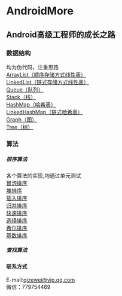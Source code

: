# AndroidMore
## Android高级工程师的成长之路
### 数据结构
均为伪代码，注重思路<br/>
[ArrayList（顺序存储方式线性表）](https://github.com/QzwJuHao/AndroidMore/blob/master/app/src/main/java/com/example/god/androidmore/datastructure/ArrayList.java)
<br/>
[LinkedList（链式存储方式线性表）](https://github.com/QzwJuHao/AndroidMore/blob/master/app/src/main/java/com/example/god/androidmore/datastructure/LinkedList.java)
<br/>
[Queue（队列）](https://github.com/QzwJuHao/AndroidMore/blob/master/app/src/main/java/com/example/god/androidmore/datastructure/MyQueue.java)
<br/>
[Stack（栈）](https://github.com/QzwJuHao/AndroidMore/blob/master/app/src/main/java/com/example/god/androidmore/datastructure/MyStack.java)
<br/>
[HashMap（哈希表）](https://github.com/QzwJuHao/AndroidMore/blob/master/app/src/main/java/com/example/god/androidmore/datastructure/HashMap.java)
<br/>
[LinkedHashMap（链式哈希表）](https://github.com/QzwJuHao/AndroidMore/blob/master/app/src/main/java/com/example/god/androidmore/datastructure/LinkedHashMap.java)
<br/>
[Graph（图）](https://github.com/QzwJuHao/AndroidMore/blob/master/app/src/main/java/com/example/god/androidmore/datastructure/Graph.java)
<br/>
[Tree（树）](https://github.com/QzwJuHao/AndroidMore/blob/master/app/src/main/java/com/example/god/androidmore/datastructure/Tree.java)
<br/>

### 算法
##### 排序算法
各个算法的实现,均通过单元测试<br/>
[冒泡排序](https://github.com/QzwJuHao/AndroidMore/blob/master/app/src/main/java/com/example/god/androidmore/algorithm/sort/BubbleSort.java)
<br/>
[堆排序](https://github.com/QzwJuHao/AndroidMore/blob/master/app/src/main/java/com/example/god/androidmore/algorithm/sort/HeapSort.java)
<br/>
[插入排序](https://github.com/QzwJuHao/AndroidMore/blob/master/app/src/main/java/com/example/god/androidmore/algorithm/sort/InsertionSort.java)
<br/>
[归并排序](https://github.com/QzwJuHao/AndroidMore/blob/master/app/src/main/java/com/example/god/androidmore/algorithm/sort/MergeSort.java)
<br/>
[快速排序](https://github.com/QzwJuHao/AndroidMore/blob/master/app/src/main/java/com/example/god/androidmore/algorithm/sort/QuickSort.java)
<br/>
[选择排序](https://github.com/QzwJuHao/AndroidMore/blob/master/app/src/main/java/com/example/god/androidmore/algorithm/sort/SelectionSort.java)
<br/>
[希尔排序](https://github.com/QzwJuHao/AndroidMore/blob/master/app/src/main/java/com/example/god/androidmore/algorithm/sort/ShellSort.java)
<br/>
[基数排序](https://github.com/QzwJuHao/AndroidMore/blob/master/app/src/main/java/com/example/god/androidmore/algorithm/sort/redaixSort.java)
<br/>
##### 查找算法

#### 联系方式
E-mail:qizewei@vip.qq.com<br/>
微信：779754469
